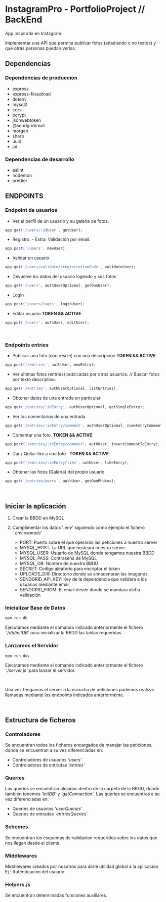 # InstagramPro - PortfolioProject // BackEnd

App inspirada en Instagram.

Implementar una API que permita publicar fotos (añadiendo o no textos) y
que otras personas puedan verlas.

## Dependencias

### Dependencias de produccion

-   express
-   express-fileupload
-   dotenv
-   mysql2
-   cors
-   bcrypt
-   jsonwebtoken
-   @sendgrid/mail
-   morgan
-   sharp
-   uuid
-   joi

### Dependencias de desarrollo

-   eslint
-   nodemon
-   prettier

## ENDPOINTS

### Endpoint de usuarios

-   Ver el perfil de un usuario y su galeria de fotos.

```js
app.get('/users/:idUser', getUser);
```

-   Registro. - Extra: Validación por email.

```js
app.post('/users', newUser);
```

-   Validar un usuario

```js
app.get('/users/validate/:registrationCode', validateUser);
```

-   Devuelve los datos del usuario logeado y sus fotos

```js
app.get('/users', authUserOptional, getOwnUser);
```

-   Login

```js
app.post('/users/login', loginUser);
```

-   Editar usuario **TOKEN && ACTIVE**

```js
app.put('/users', authUser, editUser);
```

&nbsp;

### Endpoints entries

-   Publicar una foto (con resize) con una descripcion **TOKEN && ACTIVE**

```js
app.post('/entries', authUser, newEntry);
```

-   Ver ultimas fotos (entries) publicadas por otros usuarios. // Buscar fotos por texto descriptivo.

```js
app.get('/entries', authUserOptional, listEntries);
```

-   Obtener datos de una entrada en particular

```js
app.get('/entries/:idEntry', authUserOptional, getSingleEntry);
```

-   Ver los comentarios de una entrada

```js
app.get('/entries/:idEntry/comment', authUserOptional, viewEntryComments);
```

-   Comentar una foto. **TOKEN && ACTIVE**

```js
app.post('/entries/:idEntry/comment', authUser, insertCommentToEntry);
```

-   Dar / Quitar like a una foto . **TOKEN && ACTIVE**

```js
app.post('/entries/:idEntry/like', authUser, likeEntry);
```

-   Obtener las fotos (Galería) del propio usuario

```js
app.get('/entries/users', authUser, getOwnPhotos);
```

&nbsp;

## Iniciar la aplicación

1. Crear la BBDD en MySQL
2. Cumplimentar los datos '_.env_' siguiendo como ejemplo el fichero '_.env.example_'

    - PORT: Puerto sobre el que operarán las peticiones a nuestro server
    - MYSQL_HOST: La URL que hosteara nuestro server
    - MYSQL_USER: Usuario de MySQL donde tengamos nuestra BBDD
    - MYSQL_PASS: Contraseña de MySQL
    - MYSQL_DB: Nombre de nuestra BBDD
    - SECRET: Codigo aleatorio para encriptar el token
    - UPLOADS_DIR: Directorio donde se almacenaran las imagenes
    - SENDGRID_API_KEY: Key de la dependencia que validara a los usuarios mediante email
    - SENDGRID_FROM: El email desde donde se mandara dicha validación

### Inicializar Base de Datos

```bash
npm run db
```

Ejecutamos mediante el comando indicado anteriormente el fichero _'./db/initDB'_ para inicializar la BBDD las tablas requeridas.

### Lanzamos el Servidor

```bash
npm run dev
```

Ejecutamos mediante el comando indicado anteriormente el fichero _'./server.js'_ para lanzar el servidor.

&nbsp;

Una vez tengamos el server a la escucha de peticiones podemos realizar llamadas mediante los endpoints indicados anteriormente.

&nbsp;

## Estructura de ficheros

### Controladores

Se encuentran todos los ficheros encargados de manejar las peticiones; donde se encuentran a su vez diferenciadas en:

-   Controladores de usuarios _'users'_
-   Controladores de entradas _'entries'_

### Queries

Las queries se encuentran alojadas dentro de la carpeta de la BBDD, donde tambien tenemos _'initDB'_ y _'getConnection'_. Las queries se encuentras a su vez diferenciadas en:

-   Queries de usuarios _'userQueries'_
-   Queries de entradas _'entriesQueries'_

### Schemes

Se encuentran los esquemas de validacion requeridos sobre los datos que nos llegan desde el cliente.

### Middlewares

Middlewares creados por nosotros para darle utilidad global a la aplicacion. Ej.: Autenticación del usuario.

### Helpers.js

Se encuentran determinadas funciones auxiliares.
